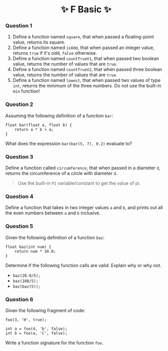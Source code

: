 <h1 align="center"> ✨ F Basic ✨ </h1>

### Question 1

1. Define a function named `square`, that when passed a floating-point value, returns its square.
2. Define a function named `isOdd`, that when passed an integer value, returns `true` if it's odd, `false` otherwise.
3. Define a function named `countTrueV1`, that when passed two boolean value, returns the number of values that are `true`.
4. Define a function named `countTrueV2`, that when passed three boolean value, returns the number of values that are `true`.
5. Define a function named `lowest`, that when passed two values of type `int`, returns the minimum of the three numbers. Do not use the built-in `min` function!

### Question 2

Assuming the following definition of a function `bar`:

```processing
float bar(float a, float b) {
    return a * b + a;
}
```
What does the expression `bar(bar(5, 7), 0.2)` evaluate to?

### Question 3

Define a function called `circumference`, that when passed in a diameter `d`, returns the circumference of a circle with diameter `d`.

> Use the built-in `PI` variable/constant to get the value of pi.

### Question 4

Define a function that takes in two integer values `a` and `b`, and prints out all the even numbers between `a` and `b` inclusive.

### Question 5

Given the following definition of a function `baz`:

```processing
float baz(int num) {
    return num * 10.0;
}
```
Determine if the following function calls are valid. Explain why or why not.

+ `baz(20.0/5);`
+ `baz(100/5);`
+ `baz(baz(5));`

### Question 6

Given the following fragment of code:

```processing
foo(3, 'H', true);

int a = foo(4, 'b', false);
int b = foo(a, 'C', false);
```

Write a function signature for the function `foo`.
